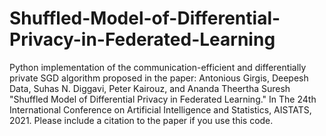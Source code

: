 # Shuffled-Model-of-Differential-Privacy-in-Federated-Learning
Python implementation of the communication-efficient and differentially private SGD algorithm proposed in the paper: Antonious Girgis, Deepesh Data, Suhas N. Diggavi, Peter Kairouz, and Ananda Theertha Suresh "Shuffled Model of Differential Privacy in Federated Learning." In The 24th International Conference on Artificial Intelligence and Statistics, AISTATS, 2021. 
Please include a citation to the paper if you use this code.
